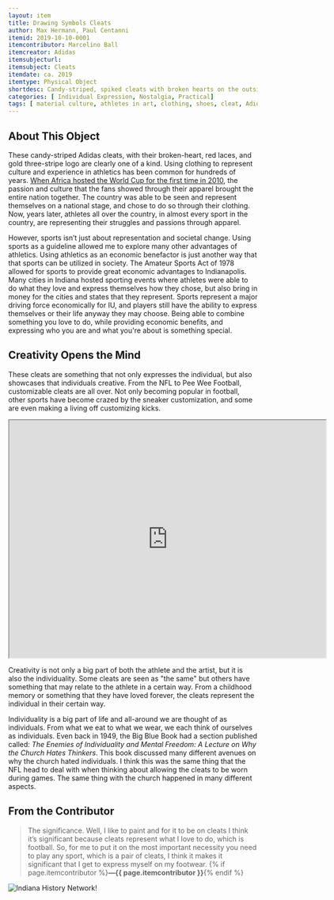 ```yaml
---
layout: item
title: Drawing Symbols Cleats
author: Max Hermann, Paul Centanni
itemid: 2019-10-10-0001
itemcontributor: Marcelino Ball
itemcreator: Adidas 
itemsubjecturl: 
itemsubject: Cleats
itemdate: ca. 2019
itemtype: Physical Object
shortdesc: Candy-striped, spiked cleats with broken hearts on the outside painted in black. Adidas three-stripe logo has been painted gold.
categories: [ Individual Expression, Nostalgia, Practical]
tags: [ material culture, athletes in art, clothing, shoes, cleat, Adidas ]
---
```


## About This Object

These candy-striped Adidas cleats, with their broken-heart, red laces, and gold three-stripe logo are clearly one of a kind. Using clothing to represent culture and experience in athletics has been common for hundreds of years. [When Africa hosted the World Cup for the first time in 2010](http://www.jstor.org/stable/41407127), the passion and culture that the fans showed through their apparel brought the entire nation together. The country was able to be seen and represent themselves on a national stage, and chose to do so through their clothing. Now, years later, athletes all over the country, in almost every sport in the country, are representing their struggles and passions through apparel. 

However, sports isn’t just about representation and societal change. Using sports as a guideline allowed me to explore many other advantages of athletics. Using athletics as an economic benefactor is just another way that that sports can be utilized in society. The Amateur Sports Act of 1978 allowed for sports to provide great economic advantages to Indianapolis. Many cities in Indiana hosted sporting events where athletes were able to do what they love and express themselves how they chose, but also bring in money for the cities and states that they represent. Sports represent a major driving force economically for IU, and players still have the ability to express themselves or their life anyway they may choose. Being able to combine something you love to do, while providing economic benefits, and expressing who you are and what you're about  is something special. 

## Creativity Opens the Mind

These cleats are something that not only expresses the individual, but also showcases that individuals creative.  From the NFL to Pee Wee Football, customizable cleats are all over.  Not only becoming popular in football, other sports have become crazed by the sneaker customization, and some are even making a living off customizing kicks.

<iframe src="https://www.youtube.com/watch?v=ylcauBrLHgU" width="640" height="480"></iframe>

Creativity is not only a big part of both the athlete and the artist, but it is also the individuality.  Some cleats are seen as "the same" but others have something that may relate to the athlete in a certain way.  From a childhood memory or something that they have loved forever, the cleats represent the individual in their certain way.  

Individuality is a big part of life and all-around we are thought of as individuals.  From what we eat to what we wear, we each think of ourselves as individuals.  Even back in 1949, the Big Blue Book had a section published called: *The Enemies of Individuality and Mental Freedom: A Lecture on Why the Church Hates Thinkers*.  This book discussed many different avenues on why the church hated individuals.  I think this was the same thing that the NFL head to deal with when thinking about allowing the cleats to be worn during games.  The same thing with the church happened in many different aspects.

## From the Contributor

>The significance. Well, I like to paint and for it to be on cleats I think it’s significant because cleats represent what I love to do, which is football. So, for me to put it on the most important necessity you need to play any sport, which is a pair of cleats, I think it makes it significant that I get to express myself on my footwear. {% if page.itemcontributor %}**—{{ page.itemcontributor }}**{% endif %}

![Indiana History Network](/H301HistoryHarvest/assets/images/Networks.png)! 

